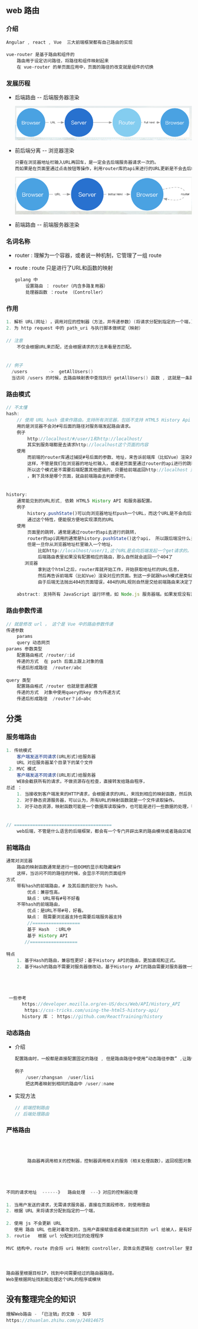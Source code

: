 



## web 路由

### 介绍

```css
Angular , react , Vue  三大前端框架都有自己路由的实现

vue-router 是基于路由和组件的
	路由用于设定访问路径，将路径和组件映射起来
    在 vue-router 的单页面应用中，页面的路径的改变就是组件的切换
```



### 发展历程

* 后端路由  -- 后端服务器渲染

    ![image-20210605133102079](image-20210605133102079.png)

* 前后端分离 --  浏览器渲染

    ```java
    只要在浏览器地址栏输入URL再回车，是一定会去后端服务器请求一次的。
    而如果是在页面里通过点击按钮等操作，利用router库的api来进行的URL更新是不会去后端服务器请求的。
    ```

    

    ![image-20210605133123058](image-20210605133123058.png)

*   前端路由 -- 前端服务器渲染



### 名词名称

*   router : 理解为一个容器，或者说一种机制，它管理了一组 route

*   route  : route 只是进行了URL和函数的映射

    ```js
    golang 中
    	设置路由 ： router（内含多路复用器） 
    	处理器函数 ：route （Controller）
    ```


### 作用

```go
1. 解析 URL(网址) ，调用对应的控制器（方法，并传递参数）(将请求分配到指定的一个端，)
2. 为 http request 中的 path_uri 与执行脚本做绑定（映射）

// 注意
	不仅会根据URL来匹配，还会根据请求的方法来看是否匹配。


// 例子
  /users        ->  getAllUsers()
  当访问 /users 的时候，去路由映射表中查找执行 getAllUsers() 函数 , 这就是一条路由
```

### 路由模式

```js
// 不太懂
hash: 
	// 使用 URL hash 值来作路由。支持所有浏览器，包括不支持 HTML5 History Api 的浏览器。
	用的是浏览器不会对#号后面的路径对服务端发起路由请求。
    例子
		http://localhost/#/user/1和http://localhost/
		其实到服务端都是去请求http://localhost这个页面的内容
	使用
    	而前端的router库通过捕捉#号后面的参数、地址，来告诉前端库（比如Vue）渲染对应的页面。
        这样，不管是我们在浏览器的地址栏输入，或者是页面里通过router的api进行的跳转，都是一样的跳转逻辑。
        所以这个模式是不需要后端配置其他逻辑的，只要给前端返回http://localhost 对应的html
		，剩下具体是哪个页面，就由前端路由去判断便可。
        

history:
	通常能见到的URL形式, 依赖 HTML5 History API 和服务器配置。
    例子
    	history.pushState()可以向浏览器地址栏push一个URL，而这个URL是不会向后端发起请求的！
        通过这个特性，便能很方便地实现漂亮的URL
	使用
    	页面里的跳转，通常是通过router的api去进行的跳转，
        router的api调用的通常是history.pushState()这个api， 所以跟后端没什么关系
        但是一旦你从浏览器地址栏里输入一个地址，
        	比如http://localhost/user/1,这个URL是会向后端发起一个get请求的。
			后端路由表里如果没有配置相应的路由，那么自然就会返回一个404了
       浏览器
	       	拿到这个html之后，router库就开始工作，开始获取地址栏的URL信息，
        	然后再告诉前端库（比如Vue）渲染对应的页面。到这一步就跟hash模式是类似的了。
            由于后端无法抛出404的页面错误，404的URL规则自然是交给前端路由来决定了

    abstract: 支持所有 JavaScript 运行环境，如 Node.js 服务器端。如果发现没有浏览器的 API，路由会自动强制进入这个模式。
```

### 路由参数传递

```js
// 就是修改 url ， 这个是 Vue 中的路由参数传递
传递参数
	params   
    query 动态网页
params 参数类型
	配置路由格式 /router/:id
    传递的方式  在 path 后面上跟上对象的值
    传递后形成路径  /router/abc

query 类型
	配置路由格式 /router 也就是普通配置
    传递的方式  对象中使用query的key 作为传递方式
    传递后形成路径  /router？id=abc
```



## 分类

### 服务端路由

```js
1. 传统模式 
	客户端发送不同请求(URL形式)给服务器 
    URL 对应服务器某个目录下的某个文件
 2. MVC 模式
 	客户端发送不同请求(URL形式)给服务器 
    WEB会截获所有的请求，不做资源存在检查，直接转发给路由程序，
总述 ：
	1. 当接收到客户端发来的HTTP请求，会根据请求的URL，来找到相应的映射函数，然后执行该函数，并将函数的返回值发送给客户端。
    2. 对于静态资源服务器，可以认为，所有URL的映射函数就是一个文件读取操作。
    3. 对于动态资源，映射函数可能是一个数据库读取操作，也可能是进行一些数据的处理，等等。
  
    
// =====================================    
    web后端，不管是什么语言的后端框架，都会有一个专门开辟出来的路由模块或者路由区域，用来匹配用户给出的URL地址，以及一些表单提交、ajax请求的地址。通常遇到无法匹配的路由，后端将会返回一个404状态码。这也是我们常说的404 NOT FOUND的由来。
```

### 前端路由

```js
通常对浏览器
	路由的映射函数通常是进行一些DOM的显示和隐藏操作
    这样，当访问不同的路径的时候，会显示不同的页面组件
方式
    带有hash的前端路由，# 及其后面的部分为 hash。
    	优点：兼容性高。
        缺点： URL带有#号不好看
    不带hash的前端路由，
    	优点：是URL不带#号，好看。
        缺点： 既需要浏览器支持也需要后端服务器支持
        //==================
	    基于 Hash  ：URL中 
        基于 History API
       //==================

特点
	1. 基于Hash的路由，兼容性更好；基于History API的路由，更加直观和正式。
    2. 基于Hash的路由不需要对服务器做改动，基于History API的路由需要对服务器做一些改造
    
    


 一些参考
 	  https://developer.mozilla.org/en-US/docs/Web/API/History_API
       https://css-tricks.com/using-the-html5-history-api/
	  history 库 ： https://github.com/ReactTraining/history
```

### 动态路由

*   介绍

    ```js
    配置路由时，一般都是直接配置固定的路径 , 但是路由路径中使用“动态路径参数” ,让路径不再是固定的 ，这样的路由就是动态路由（path不确定）
    
    例子
    	/user/zhangsan 	/user/lisi
    	把这两者映射到相同的路由中 /user/:name   
    ```

    

*   实现方法

    ```js
    // 前端控制路由
    // 后端处理路由
    ```

    

### 严格路由

```go

```



```js

        
        路由器再调用相关的控制器，控制器调用相关的服务（相关处理函数），返回视图对象，路由器再从对象中提取生成好的网页代码返回给 Web 服务器，最后返回客户端
        
        
        

不同的请求地址  ------》  路由处理  ---》对应的控制器处理

1. 当用户发送的请求，无需请求服务器，直接在页面段修改，则使用理由
2. 根据 URL 来将请求分配到指定的一个端，

2. 使用 js 不会更新 URL 
   使用 路由 URL 也是对着改变的，当用户直接赋值或者收藏当前页的 url 给被人，是有好的
3. routie	根据 url 分配到对应的处理程序

MVC 结构中，route 的会将 uri 映射到 controller，具体业务逻辑在 controller 里面进行。



路由器里根据目标IP，找到中间需要经过的路由器路径。
Web里根据网址找到能处理这个URL的程序或模块
```

## 没有整理完全的知识

```js
理解Web路由 - 「已注销」的文章 - 知乎
https://zhuanlan.zhihu.com/p/24814675
```






























































































































































































